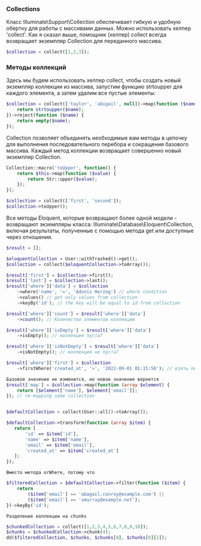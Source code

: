 ### Collections

Класс Illuminate\Support\Collection обеспечивает гибкую и удобную обертку для работы с массивами данных.
Можно использовать хелпер 'collect'.
Как я сказал выше, помощник (хелпер) collect всегда возвращает экземпляр Collection для переданного массива.
```php
$collection = collect([1,2,3]);
```

### Методы коллекций
Здесь мы будем использовать хелпер collect, чтобы создать новый экземпляр коллекции из массива,
запустим функцию strtoupper для каждого элемента, а затем удалим все пустые элементы:
```php
$collection = collect(['taylor', 'abigail', null])->map(function ($name) {
    return strtoupper($name);
})->reject(function ($name) {
    return empty($name);
});
```
Collection позволяет объединять необходимые вам методы в цепочку для выполнения последовательного перебора
и сокращения базового массива. Каждый метод коллекции возвращает совершенно новый экземпляр Collection.
```php
Collection::macro('toUpper', function() {
    return $this->map(function ($value) {
        return Str::upper($value);
    });
});
```

```php
$collection = collect(['first', 'second']);
$collection->toUpper();
```

Все методы Eloquent, которые возвращают более одной модели - возвращают экземпляры класса:
Illuminate\Database\Eloquent\Collection, включая результаты, полученные с помощью метода get или доступные через отношения.
```php
$result = [];

$eloquentCollection = User::withTrashed()->get();
$collection = collect($eloquentCollection->toArray());

$result['first'] = $collection->first();
$result['last'] = $collection->last();
$result['where']['data'] = $collection
    ->where('name', '=', 'Adonis Herzog') // where condition
    ->values() // get only values from collection
    ->keyBy('id'); // the key will be equal to id from collection

$result['where']['count'] = $result['where']['data']
    ->count(); // Количество элементов коллекции

$result['where']['isEmpty'] = $result['where']['data']
    ->isEmpty(); // коллекция пуста?

$result['where']['isNotEmpty'] = $result['where']['data']
    ->isNotEmpty(); // коллекция не пуста?

$result['where']['first'] = $collection
    ->firstWhere('created_at', '>', '2022-09-01 01:15:58'); // взять первое значение из коллекции с условием

Базовое значение не изменится, но новое значение вернется
$result['map'] = $collection->map(function (array $element) {
    return [$element['name'], $element['email']];
}); // re-mapping some collection


$defaultCollection = collect(User::all()->toArray());

$defaultCollection->transform(function (array $item) {
   return [
       'id' => $item['id'],
       'name' => $item['name'],
       'email' => $item['email'],
       'created_at' => $item['created_at']
   ];
});
```

    Вместо метода orWhere, потому что
```php
$filteredCollection = $defaultCollection->filter(function ($item) {
    return
        ($item['email'] == 'abagail.conroy@example.com') ||
        ($item['email'] == 'xmurray@example.net');
})->keyBy('id');
```

    Разделение коллекции на chunks
```php
$chunkedCollection = collect([1,2,3,4,5,6,7,8,9,10]);
$chunks = $chunkedCollection->chunk(4);
dd($filteredCollection, $chunks, $chunks[0], $chunks[0][2]);
```
